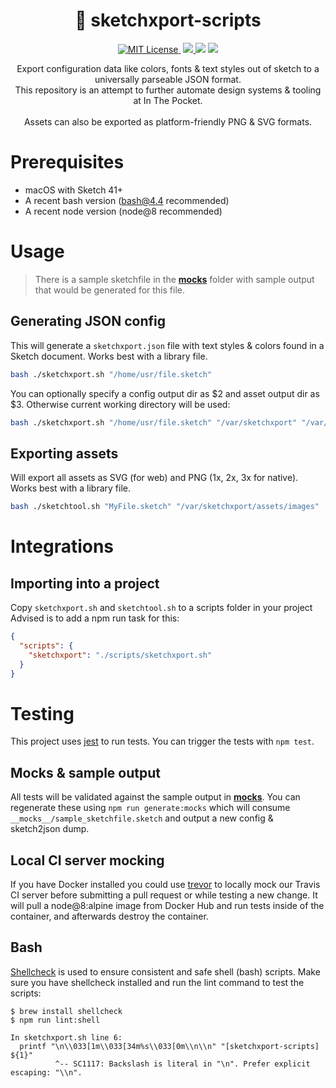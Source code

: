 <p align="center">
  <h1 align="center">💎 sketchxport-scripts</h1>

  <p align="center">
    <a href='./LICENSE'>
      <img src="https://badgen.net/badge/license/MIT/blue" alt="MIT License">
    </a>
    <img src="https://badgen.net/badge/platform/macOS?icon=apple" alt="" />
    <a href="https://github.com/inthepocket/sketchxport-scripts/releases">
      <img src="https://badgen.net/github/releases/inthepocket/sketchxport-scripts" />
    </a>
    <img src="https://badgen.net/github/last-commit/inthepocket/sketchxport-scripts" />
    <a href="https://travis-ci.org/inthepocket/sketchxport-scripts">
      <img src="https://badgen.net/travis/inthepocket/sketchxport-scripts" />
    </a>
  </p>

  <p align="center">
    Export configuration data like colors, fonts & text styles out of sketch to a universally parseable JSON format.<br/>
    This repository is an attempt to further automate design systems & tooling at In The Pocket.<br/>
    <br/>
    Assets can also be exported as platform-friendly PNG & SVG formats.
  </p>
</p>

# Prerequisites

- macOS with Sketch 41+
- A recent bash version (bash@4.4 recommended)
- A recent node version (node@8 recommended)

# Usage

> There is a sample sketchfile in the [__mocks__](./__mocks__) folder with sample output that would be generated for this file.

## Generating JSON config

This will generate a `sketchxport.json` file with text styles & colors found in a Sketch document.
Works best with a library file.

```bash
bash ./sketchxport.sh "/home/usr/file.sketch"
```

You can optionally specify a config output dir as $2 and asset output dir as $3. Otherwise current working directory will be used:

```bash
bash ./sketchxport.sh "/home/usr/file.sketch" "/var/sketchxport" "/var/sketchxport/assets/images"
```

## Exporting assets

Will export all assets as SVG (for web) and PNG (1x, 2x, 3x for native).
Works best with a library file.

```bash
bash ./sketchtool.sh "MyFile.sketch" "/var/sketchxport/assets/images"
```

# Integrations

## Importing into a project

Copy `sketchxport.sh` and `sketchtool.sh` to a scripts folder in your project
Advised is to add a npm run task for this:

```json
{
  "scripts": {
    "sketchxport": "./scripts/sketchxport.sh"
  }
}
```

# Testing

This project uses [jest](https://jestjs.io/) to run tests. You can trigger the tests with `npm test`.

## Mocks & sample output

All tests will be validated against the sample output in [__mocks__](./__mocks__). You can regenerate these using `npm run generate:mocks` which will consume `__mocks__/sample_sketchfile.sketch` and output a new config & sketch2json dump.

## Local CI server mocking

If you have Docker installed you could use [trevor](https://github.com/vadimdemedes/trevor) to locally mock our Travis CI server before submitting a pull request or while testing a new change. It will pull a node@8:alpine image from Docker Hub and run tests inside of the container, and afterwards destroy the container.

## Bash

[Shellcheck](https://github.com/koalaman/shellcheck) is used to ensure consistent and safe shell (bash) scripts. Make sure you have shellcheck installed and run the lint command to test the scripts:

```console
$ brew install shellcheck
$ npm run lint:shell

In sketchxport.sh line 6:
  printf "\n\\033[1m\\033[34m%s\\033[0m\\n\\n" "[sketchxport-scripts] ${1}"
          ^-- SC1117: Backslash is literal in "\n". Prefer explicit escaping: "\\n".

```
